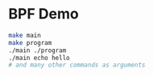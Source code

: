 # BPF Demo

```bash
make main
make program
./main ./program
./main echo hello
# and many other commands as arguments
```

